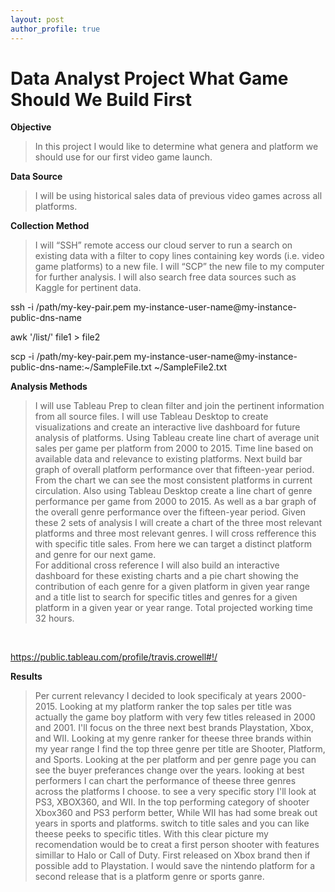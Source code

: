```yaml
---
layout: post
author_profile: true
---
```


# Data Analyst Project What Game Should We Build First

**Objective**

>In this project I would like to determine what genera and platform we should use for our first video game launch.

**Data Source**

>I will be using historical sales data of previous video games across all platforms.

**Collection Method**

>I will “SSH” remote access our cloud server to run a search on existing data with a filter to copy lines containing key words (i.e. video game platforms) to a new file.  I will “SCP” the new file to my computer for further analysis. I will also search free data sources such as Kaggle for pertinent data. 

ssh -i /path/my-key-pair.pem my-instance-user-name@my-instance-public-dns-name

awk '/list/' file1 > file2

scp -i /path/my-key-pair.pem my-instance-user-name@my-instance-public-dns-name:~/SampleFile.txt ~/SampleFile2.txt

**Analysis Methods**

>I will use Tableau Prep to clean filter and join the pertinent information from all source files. I will use Tableau Desktop to create visualizations and create an interactive live dashboard for future analysis of platforms.
Using Tableau create line chart of average unit sales per game per platform from 2000 to 2015. Time line based on available data and relevance to existing platforms. Next build bar graph of overall platform performance over that fifteen-year period. From the chart we can see the most consistent platforms in current circulation. 
Also using Tableau Desktop create a line chart of genre performance per game from 2000 to 2015. As well as a bar graph of the overall genre performance over the fifteen-year period.
Given these 2 sets of analysis I will create a chart of the three most relevant platforms and three most relevant genres. I will cross refference this with specific title sales. From here we can target a distinct platform and genre for our next game.  
For additional cross reference I will also build an interactive dashboard for these existing charts and a pie chart showing the contribution of each genre for a given platform in given year range and a title list to search for specific titles and genres for a given platform in a given year or year range. Total projected working time 32 hours.        

<img src="/images/project-1/per-platform.jpg" alt=""/>

<img src="/images/project-1/platform-rank.jpg" alt=""/>

<img src="/images/project-1/per-genre.jpg" alt=""/>

<img src="/images/project1/genre-rank.jpg" alt=""/>

<img src="/images/project-1/top-targets.jpg" alt=""/>

<img src="/images/project-1/genre-contribution.jpg" alt=""/>

<img src="/images/project-1/title-list.jpg" alt=""/>

<img src="/images/project-1/title-sales.jpg" alt=""/>

<https://public.tableau.com/profile/travis.crowell#!/>

**Results**

> Per current relevancy I decided to look specificaly at years 2000-2015. Looking at my platform ranker the top sales per title was actually the game boy platform with very few titles released in 2000 and 2001. I'll focus on the three next best brands Playstation, Xbox, and WII. Looking at my genre ranker for theese three brands within my year range I find the top three genre per title are Shooter, Platform, and Sports.
Looking at the per platform and per genre page you can see the buyer preferances change over the years. looking at best performers I can chart the performance of theese three genres across the platforms I choose. to see a very specific story I'll look at PS3, XBOX360, and WII. In the top performing category of shooter Xbox360 and PS3 perform better, While WII has had some break out years in sports and platforms. switch to title sales and you can like theese peeks to specific titles.
With this clear picture my recomendation would be to creat a first person shooter with features simillar to Halo or Call of Duty. First released on Xbox brand then if possible add to Playstation. I would save the nintendo platform for a second release that is a platform genre or sports ganre.   